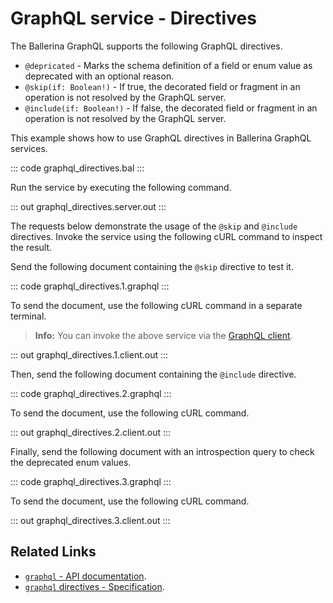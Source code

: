 # GraphQL service - Directives

The Ballerina GraphQL supports the following GraphQL directives.

- `@depricated` - Marks the schema definition of a field or enum value as deprecated with an optional reason.    
- `@skip(if: Boolean!)` - If true, the decorated field or fragment in an operation is not resolved by the GraphQL server.    
- `@include(if: Boolean!)` - If false, the decorated field or fragment in an operation is not resolved by the GraphQL server.    

This example shows how to use GraphQL directives in Ballerina GraphQL services.

::: code graphql_directives.bal :::

Run the service by executing the following command.

::: out graphql_directives.server.out :::

The requests below demonstrate the usage of the `@skip` and `@include` directives. Invoke the service using the
following cURL command to inspect the result.

Send the following document containing the `@skip` directive to test it.

::: code graphql_directives.1.graphql :::

To send the document, use the following cURL command in a separate terminal.

>**Info:** You can invoke the above service via the [GraphQL client](/learn/by-example/graphql-client/).

::: out graphql_directives.1.client.out :::

Then, send the following document containing the `@include` directive.

::: code graphql_directives.2.graphql :::

To send the document, use the following cURL command.

::: out graphql_directives.2.client.out :::

Finally, send the following document with an introspection query to check the deprecated enum values.

::: code graphql_directives.3.graphql :::

To send the document, use the following cURL command.

::: out graphql_directives.3.client.out :::

## Related Links
- [`graphql` - API documentation](https://lib.ballerina.io/ballerina/graphql/latest).
- [`graphql` directives - Specification](/spec/graphql/#5-directives).
